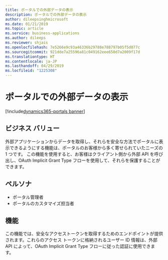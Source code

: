 ```yaml
---
title: ポータルでの外部データの表示
description: ポータルでの外部データの表示
author: dileepsinghmicrosoft
ms.date: 01/21/2019
ms.topic: article
ms.service: business-applications
ms.author: dileeps
ms.reviewer: shjais
ms.openlocfilehash: 7e5266e9c93a46336b29788e788797b05f5d077c
ms.sourcegitcommit: 921dde7a25596a81c049162eee650d7a2009f17d
ms.translationtype: HT
ms.contentlocale: ja-JP
ms.lasthandoff: 04/29/2019
ms.locfileid: "1225308"
---
```

#  <a name="displaying-external-data-in-portals"></a>ポータルでの外部データの表示
[!include[dynamics365-portals banner](../includes/dynamics365-portals.md)]


## <a name="business-value"></a>ビジネス バリュー

外部アプリケーションからデータを取得し、それらを安全な方法でポータルに表示できるようにする機能は、ポータルのお客様から多く寄せられていたニーズの 1 つです。 この機能を使用すると、お客様はクライアント側から外部 API を呼び出し、OAuth Implicit Grant Type フローを使用して、それらを保護することができます。

## <a name="personas"></a>ペルソナ

- ポータル管理者
- ポータルのカスタマイズ担当者

## <a name="features"></a>機能

この機能では、安全なアクセストークンを取得するためのエンドポイントが提供されます。これらのアクセス トークンに格納されるユーザー ID 情報は、外部 API によって、OAuth Implicit Grant Type フローに従った認証に使用できます。
